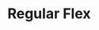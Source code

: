 ---
inv_num: 2011-119
add_credit:
url: 2011-119-regular-flex
title: Regular Flex
year: '2011'
display_year: '2011'
medium: Cobra Golf S3 Max Iron Set and Golf Clips
dims: 30.3 x 22 x 39.4 in
pitch: 'A couple of golf clubs placed in a row. '
ps:
live_url:
youtube:
related_code:
subheading:
download:
commission:
layout: things-i-made
---